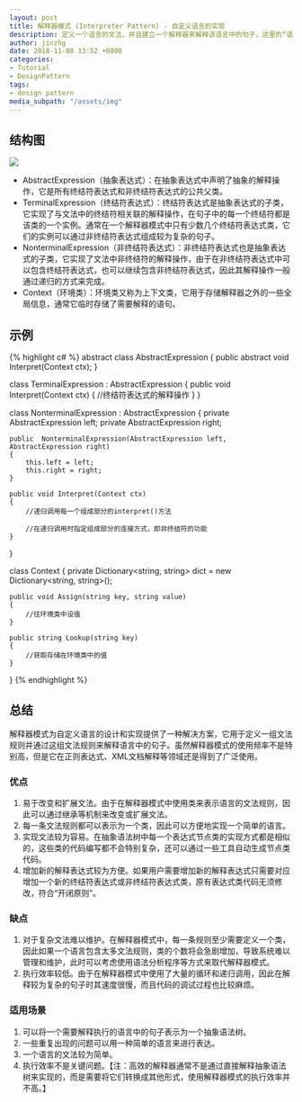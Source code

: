 ```yaml
---
layout: post
title: 解释器模式 (Interpreter Pattern) - 自定义语言的实现
description: 定义一个语言的文法，并且建立一个解释器来解释该语言中的句子，这里的“语言”是指使用规定格式和语法的代码。解释器模式是一种类行为型模式。
author: jinzhg
date: 2018-11-08 13:52 +0800
categories:
- Tutorial
- DesignPattern
tags:
- design pattern
media_subpath: "/assets/img"
---
```


## 结构图
![](interpreter-pattern.png)

- AbstractExpression（抽象表达式）：在抽象表达式中声明了抽象的解释操作，它是所有终结符表达式和非终结符表达式的公共父类。
- TerminalExpression（终结符表达式）：终结符表达式是抽象表达式的子类，它实现了与文法中的终结符相关联的解释操作，在句子中的每一个终结符都是该类的一个实例。通常在一个解释器模式中只有少数几个终结符表达式类，它们的实例可以通过非终结符表达式组成较为复杂的句子。
- NonterminalExpression（非终结符表达式）：非终结符表达式也是抽象表达式的子类，它实现了文法中非终结符的解释操作，由于在非终结符表达式中可以包含终结符表达式，也可以继续包含非终结符表达式，因此其解释操作一般通过递归的方式来完成。
- Context（环境类）：环境类又称为上下文类，它用于存储解释器之外的一些全局信息，通常它临时存储了需要解释的语句。

## 示例
{% highlight c# %}
abstract class AbstractExpression 
{
    public  abstract void Interpret(Context ctx);
}

class TerminalExpression : AbstractExpression
{
    public  void Interpret(Context ctx) 
    {
        //终结符表达式的解释操作
    }
}

class NonterminalExpression : AbstractExpression
{
    private  AbstractExpression left;
    private  AbstractExpression right;

    public  NonterminalExpression(AbstractExpression left, AbstractExpression right)
    {
        this.left = left;
        this.right = right;
    }

    public void Interpret(Context ctx)
    {
        //递归调用每一个组成部分的interpret()方法

        //在递归调用时指定组成部分的连接方式，即非终结符的功能
    }
}

class Context
{
    private Dictionary<string, string> dict = new Dictionary<string, string>();

    public void Assign(string key, string value)
    {
        //往环境类中设值
    }

    public string Lookup(string key)
    {
        //获取存储在环境类中的值
    }
}
{% endhighlight %}

## 总结
解释器模式为自定义语言的设计和实现提供了一种解决方案，它用于定义一组文法规则并通过这组文法规则来解释语言中的句子。虽然解释器模式的使用频率不是特别高，但是它在正则表达式、XML文档解释等领域还是得到了广泛使用。

### 优点
1. 易于改变和扩展文法。由于在解释器模式中使用类来表示语言的文法规则，因此可以通过继承等机制来改变或扩展文法。
2. 每一条文法规则都可以表示为一个类，因此可以方便地实现一个简单的语言。
3. 实现文法较为容易。在抽象语法树中每一个表达式节点类的实现方式都是相似的，这些类的代码编写都不会特别复杂，还可以通过一些工具自动生成节点类代码。
4. 增加新的解释表达式较为方便。如果用户需要增加新的解释表达式只需要对应增加一个新的终结符表达式或非终结符表达式类，原有表达式类代码无须修改，符合“开闭原则”。

### 缺点
1. 对于复杂文法难以维护。在解释器模式中，每一条规则至少需要定义一个类，因此如果一个语言包含太多文法规则，类的个数将会急剧增加，导致系统难以管理和维护，此时可以考虑使用语法分析程序等方式来取代解释器模式。
2. 执行效率较低。由于在解释器模式中使用了大量的循环和递归调用，因此在解释较为复杂的句子时其速度很慢，而且代码的调试过程也比较麻烦。

### 适用场景
1. 可以将一个需要解释执行的语言中的句子表示为一个抽象语法树。
2. 一些重复出现的问题可以用一种简单的语言来进行表达。
3. 一个语言的文法较为简单。
4. 执行效率不是关键问题。【注：高效的解释器通常不是通过直接解释抽象语法树来实现的，而是需要将它们转换成其他形式，使用解释器模式的执行效率并不高。】